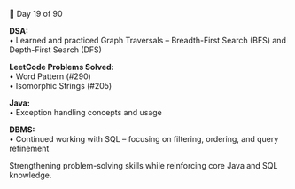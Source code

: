 📅 Day 19 of 90

**DSA:**  
  • Learned and practiced Graph Traversals – Breadth-First Search (BFS) and Depth-First Search (DFS)  

**LeetCode Problems Solved:**  
  • Word Pattern (#290)  
  • Isomorphic Strings (#205)  

**Java:**  
  • Exception handling concepts and usage  

**DBMS:**  
  • Continued working with SQL – focusing on filtering, ordering, and query refinement  

Strengthening problem-solving skills while reinforcing core Java and SQL knowledge.
